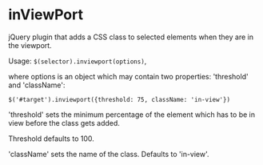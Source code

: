 inViewPort
==========

jQuery plugin that adds a CSS class to selected elements when they are in the viewport.

Usage: `$(selector).inviewport(options)`,

where options is an object which may contain two properties: 'threshold' and 'className':

`$('#target').inviewport({threshold: 75, className: 'in-view'})`

'threshold' sets the minimum percentage of the element which has to be in view before the class gets added. 

Threshold defaults to 100. 

'className' sets the name of the class. Defaults to 'in-view'.
